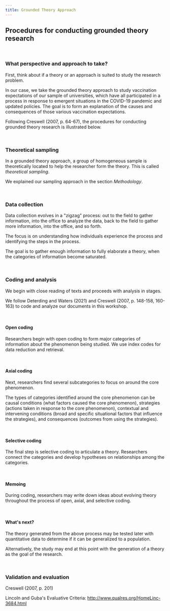 ```yaml
---
title: Grounded Theory Approach
---
```


## Procedures for conducting grounded theory research

<br>

### What perspective and approach to take?

First, think about if a theory or an approach is suited to study the research problem. 

In our case, we take the grounded theory approach to study vaccination expectations of our sample of universities, which have all participated in a process in response to emergent situations in the COVID-19 pandemic and updated policies. The goal is to form an explanation of the causes and consequences of those various vaccination expectations.

Following Creswell (2007, p. 64-67), the procedures for conducting grounded theory research is illustrated below.

<br>

### Theoretical sampling
In a grounded theory approach, a group of homogeneous sample is theoretically located to help the researcher form the theory. This is called *theoretical sampling*. 

We explained our sampling approach in the section *Methodology*. 

<br>

### Data collection

Data collection evolves in a "zigzag" process: out to the field to gather information, into the office to analyze the data, back to the field to gather more information, into the office, and so forth. 

The focus is on understanding how individuals experience the process and identifying the steps in the process.

The goal is to gather enough information to fully elaborate a theory, when the categories of information become saturated.

<br>

### Coding and analysis

We begin with close reading of texts and proceeds with analysis in stages. 

We follow Deterding and Waters (2021) and Creswell (2007, p. 148-158, 160-163) to code and analyze our documents in this workshop.

<br>

#### Open coding

Researchers begin with open coding to form major categories of information about the phenomenon being studied. We use index codes for data reduction and retrieval.

<br>

#### Axial coding

Next, researchers find several subcategories to focus on around the core phenomenon.

The types of categories identified around the core phenomenon can be causal conditions (what factors caused the core phenomenon), strategies (actions taken in response to the core phenomenon), contextual and intervening conditions (broad and specific situational factors that influence the strategies), and consequences (outcomes from using the strategies).

<br>

#### Selective coding

The final step is selective coding to articulate a theory. Researchers connect the categories and develop hypotheses on relationships among the categories.

<br>

#### Memoing

During coding, researchers may write down ideas about evolving theory throughout the process of open, axial, and selective coding.

<br>

#### What's next?
The theory generated from the above process may be tested later with quantitative data to determine if it can be generalized to a population. 

Alternatively, the study may end at this point with the generation of a theory as the goal of the research.

<br>

### Validation and evaluation

Creswell (2007, p. 201)

Lincoln and Guba's Evaluative Criteria: http://www.qualres.org/HomeLinc-3684.html
